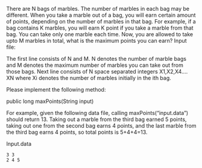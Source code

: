 There are N bags of marbles. The number of marbles in each bag may be different. When you take a marble out of a bag, you will earn certain amount of points, depending on the number of marbles in that bag. For example, if a bag contains K marbles, you will earn K point if you take a marble from that bag. You can take only one marble each time. Now, you are allowed to take upto M marbles in total, what is the maximum points you can earn? Input file:

The first line consists of N and M. N denotes the number of marble bags and M denotes the maximum number of marbles you can take out from those bags. Next line consists of N space separated integers X1,X2,X4…. XN where Xi denotes the number of marbles initially in the ith bag.

Please implement the following method:

public long maxPoints(String input)

For example, given the following data file, calling maxPoints(“input.data”) should return 13. Taking out a marble from the third bag earned 5 points, taking out one from the second bag earns 4 points, and the last marble from the third bag earns 4 points, so total points is 5+4+4=13.

Input.data

```
3 3
2 4 5
```
